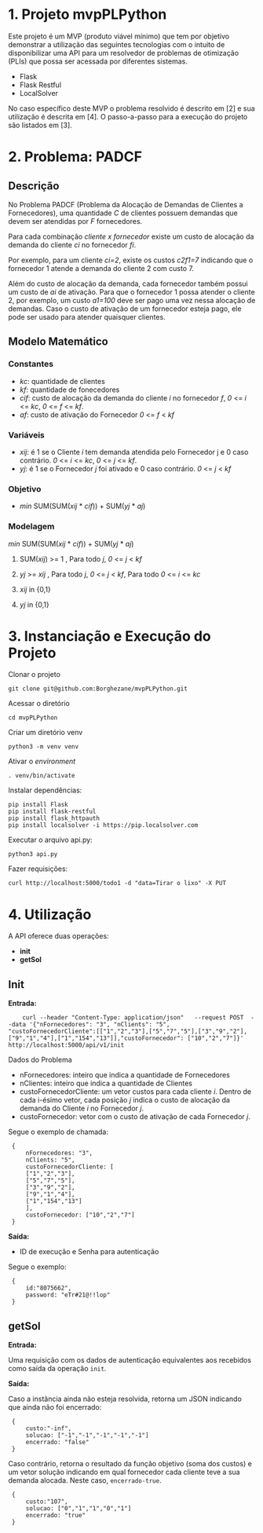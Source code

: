 # 1. Projeto mvpPLPython

Este projeto é um MVP (produto viável mínimo) que tem por objetivo demonstrar a utilização das seguintes tecnologias com o intuito de disponibilizar uma API para um resolvedor de problemas de otimização (PLIs) que possa ser acessada por diferentes sistemas. 

- Flask
- Flask Restful
- LocalSolver

No caso específico deste MVP o problema resolvido é descrito em [2] e sua utilização é descrita em [4]. O passo-a-passo para a execução do projeto são listados em [3].

# 2. Problema: PADCF

## Descrição

No Problema PADCF (Problema da Alocação de Demandas de Clientes a Fornecedores), uma quantidade _C_ de clientes possuem demandas que devem ser atendidas por _F_ fornecedores. 

Para cada combinação _cliente x fornecedor_ existe um custo de alocação da demanda do cliente _ci_ no fornecedor _fi_.

Por exemplo, para um cliente _ci=2_, existe os custos _c2f1=7_ indicando que o fornecedor 1 atende a demanda do cliente 2 com custo 7.

Além do custo de alocação da demanda, cada fornecedor também possui um custo de _ai_ de ativação. Para que o fornecedor 1 possa atender o cliente 2, por exemplo, um custo _a1=100_ deve ser pago uma vez nessa alocação de demandas. Caso o custo de ativação de um fornecedor esteja pago, ele pode ser usado para atender quaisquer clientes. 


## Modelo Matemático

### Constantes

- _kc_: quantidade de clientes
- _kf_: quantidade de fonecedores
- _cif_: custo de alocação da demanda do cliente _i_ no fornecedor _f_, _0_ <= _i_ <= _kc_, _0_ <= _f_ <= _kf_.
- _af_: custo de ativação do Fornecedor _0_ <= _f_ < _kf_

### Variáveis

- _xij_: é 1 se o Cliente _i_ tem demanda atendida pelo Fornecedor j e 0 caso contrário.  _0_ <= _i_ <= _kc_, _0_ <= _j_ <= _kf_.
- _yj_: é 1 se o Fornecedor _j_ foi ativado e 0 caso contrário. _0_ <= _j_ < _kf_

### Objetivo

- _min_ SUM(SUM(_xij_ * _cif_)) +  SUM(_yj_ * _aj_) 


### Modelagem

_min_ SUM(SUM(_xij_ * _cif_)) +  SUM(_yj_ * _aj_) 

1. SUM(_xij_) >= 1  , Para todo _j_, _0_ <= _j_ < _kf_

1. _yj_ >= _xij_    , Para todo _j_, _0_ <= _j_ < _kf_, Para todo _0_ <= _i_ <= _kc_

1. _xij_ in {0,1}

1. _yj_ in {0,1}


# 3. Instanciação e Execução do Projeto

Clonar o projeto

    git clone git@github.com:Borghezane/mvpPLPython.git

Acessar o diretório

    cd mvpPLPython

Criar um diretório venv

    python3 -m venv venv

Ativar o _environment_

    . venv/bin/activate

Instalar dependências:

    pip install Flask
    pip install flask-restful
    pip install flask_httpauth
    pip install localsolver -i https://pip.localsolver.com

Executar o arquivo api.py:

    python3 api.py

Fazer requisições:

    curl http://localhost:5000/todo1 -d "data=Tirar o lixo" -X PUT


# 4. Utilização

A API oferece duas operações:

- **init**
- **getSol**

## Init

**Entrada:**


        curl --header "Content-Type: application/json"   --request POST  --data '{"nFornecedores": "3", "nClients": "5", "custoFornecedorCliente":[["1","2","3"],["5","7","5"],["3","9","2"],["9","1","4"],["1","154","13"]],"custoFornecedor": ["10","2","7"]}'   http://localhost:5000/api/v1/init

Dados do Problema

- nFornecedores: inteiro que indica a quantidade de Fornecedores
- nClientes: inteiro que indica a quantidade de Clientes
- custoFornecedorCliente: um vetor custos para cada cliente _i_. Dentro de cada i-ésimo vetor, cada posição _j_ indica o custo de alocação da demanda do Cliente _i_ no Fornecedor _j_.
- custoFornecedor: vetor com o custo de ativação de cada Fornecedor _j_.

Segue o exemplo de chamada:

	 {
	     nFornecedores: "3",
	     nClients: "5",
	     custoFornecedorCliente: [
		 ["1","2","3"],
		 ["5","7","5"],
		 ["3","9","2"],
		 ["9","1","4"],
		 ["1","154","13"]
	     ],
	     custoFornecedor: ["10","2","7"]
	 }

	


**Saída:**

- ID de execução e Senha para autenticação

Segue o exemplo:

     {
 	     id:"8075662",
	     password: "eTr#21@!!lop"
	 }


## getSol

**Entrada:**

Uma requisição com os dados de autenticação equivalentes aos recebidos como saída da operação `init`.


**Saída:**

Caso a instância ainda não esteja resolvida, retorna um JSON indicando que ainda não foi encerrado:
	

	 {
	     custo:"-inf",
	     solucao: ["-1","-1","-1","-1","-1"]
	     encerrado: "false"
	 }

Caso contrário, retorna o resultado da função objetivo (soma dos custos) e um vetor solução indicando em qual fornecedor cada cliente teve a sua demanda alocada. Neste caso, `encerrado-true`.

 	 {
	     custo:"107",
	     solucao: ["0","1","1","0","1"]
	     encerrado: "true"
	 }



